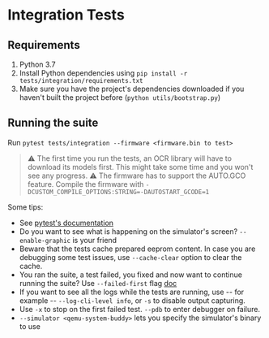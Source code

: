 # Integration Tests

## Requirements

1. Python 3.7
2. Install Python dependencies using `pip install -r tests/integration/requirements.txt`
3. Make sure you have the project's dependencies downloaded if you haven't built the project before (`python utils/bootstrap.py`)

## Running the suite

Run `pytest tests/integration --firmware <firmware.bin to test>`

> ⚠️  The first time you run the tests, an OCR library will have to download its models first. This might take some time and you won't see any progress.
> ⚠️  The firmware has to support the AUTO.GCO feature. Compile the firmware with `-DCUSTOM_COMPILE_OPTIONS:STRING=-DAUTOSTART_GCODE=1`

Some tips:
- See [pytest's documentation](https://docs.pytest.org/en/latest/contents.html#toc)
- Do you want to see what is happening on the simulator's screen? `--enable-graphic` is your friend
- Beware that the tests cache prepared eeprom content. In case you are debugging some test issues, use `--cache-clear` option to clear the cache.
- You ran the suite, a test failed, you fixed and now want to continue running the suite? Use `--failed-first` flag [doc](https://docs.pytest.org/en/6.2.x/cache.html)
- If you want to see all the logs while the tests are running, use -- for example -- `--log-cli-level info`, or `-s` to disable output capturing.
- Use `-x` to stop on the first failed test. `--pdb` to enter debugger on failure.
- `--simulator <qemu-system-buddy>` lets you specify the simulator's binary to use
